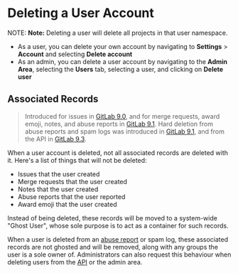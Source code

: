 # Deleting a User Account

NOTE: **Note:**
Deleting a user will delete all projects in that user namespace.

- As a user, you can delete your own account by navigating to **Settings** > **Account** and selecting **Delete account**
- As an admin, you can delete a user account by navigating to the **Admin Area**, selecting the **Users** tab, selecting a user, and clicking on **Delete user**

## Associated Records

> Introduced for issues in [GitLab 9.0][ce-7393], and for merge requests, award
  emoji, notes, and abuse reports in [GitLab 9.1][ce-10467].
  Hard deletion from abuse reports and spam logs was introduced in
  [GitLab 9.1][ce-10273], and from the API in [GitLab 9.3][ce-11853].

When a user account is deleted, not all associated records are deleted with it.
Here's a list of things that will not be deleted:

- Issues that the user created
- Merge requests that the user created
- Notes that the user created
- Abuse reports that the user reported
- Award emoji that the user created

Instead of being deleted, these records will be moved to a system-wide
"Ghost User", whose sole purpose is to act as a container for such records.

When a user is deleted from an [abuse report][abuse-reports] or spam log, these associated
records are not ghosted and will be removed, along with any groups the user
is a sole owner of. Administrators can also request this behaviour when
deleting users from the [API](../../../api/users.md#user-deletion) or the
admin area.

[ce-7393]: https://gitlab.com/gitlab-org/gitlab-ce/merge_requests/7393
[ce-10273]: https://gitlab.com/gitlab-org/gitlab-ce/merge_requests/10273
[ce-10467]: https://gitlab.com/gitlab-org/gitlab-ce/merge_requests/10467
[ce-11853]: https://gitlab.com/gitlab-org/gitlab-ce/merge_requests/11853
[abuse-reports]: ../../admin_area/abuse_reports.md
